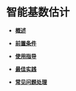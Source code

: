 # 智能基数估计<a name="ZH-CN_TOPIC_0000001316445490"></a>

-   **[概述](概述-ABO.md)**  

-   **[前置条件](前置条件-ABO.md)**  

-   **[使用指导](使用指导-ABO.md)**  

-   **[最佳实践](最佳实践-ABO.md)**  

-   **[常见问题处理](常见问题处理-ABO.md)**  


